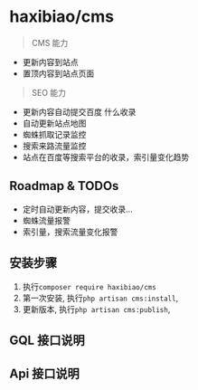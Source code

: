 # haxibiao/cms

> CMS 能力

-   更新内容到站点
-   置顶内容到站点页面

> SEO 能力

-   更新内容自动提交百度 什么收录
-   自动更新站点地图
-   蜘蛛抓取记录监控
-   搜索来路流量监控
-   站点在百度等搜索平台的收录，索引量变化趋势

## Roadmap & TODOs

-   定时自动更新内容，提交收录...
-   蜘蛛流量报警
-   索引量，搜索流量变化报警

## 安装步骤

1. 执行`composer require haxibiao/cms`
2. 第一次安装, 执行`php artisan cms:install`,
3. 更新版本, 执行`php artisan cms:publish`,

## GQL 接口说明

## Api 接口说明
